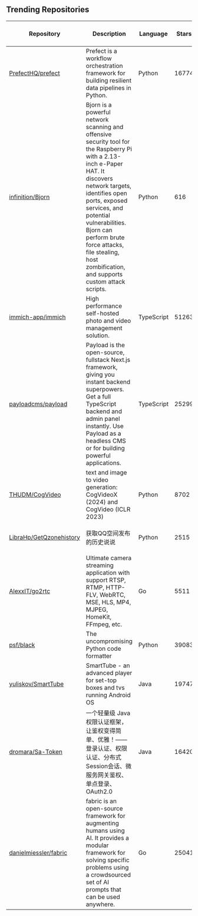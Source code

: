 ## Trending Repositories

| Repository | Description | Language | Stars | Forks | Built By | Current Period Stars |
|------------|-------------|----------|-------|-------|----------|---------------------|
| [PrefectHQ/prefect](https://github.com/PrefectHQ/prefect) | Prefect is a workflow orchestration framework for building resilient data pipelines in Python. | Python | 16774 | 1608 | [zanieb](https://github.com/zanieb), [pleek91](https://github.com/pleek91), [jlowin](https://github.com/jlowin), [cicdw](https://github.com/cicdw), [znicholasbrown](https://github.com/znicholasbrown) | 37 |
| [infinition/Bjorn](https://github.com/infinition/Bjorn) | Bjorn is a powerful network scanning and offensive security tool for the Raspberry Pi with a 2.13-inch e-Paper HAT. It discovers network targets, identifies open ports, exposed services, and potential vulnerabilities. Bjorn can perform brute force attacks, file stealing, host zombification, and supports custom attack scripts. | Python | 616 | 19 | [infinition](https://github.com/infinition), [eltociear](https://github.com/eltociear) | 42 |
| [immich-app/immich](https://github.com/immich-app/immich) | High performance self-hosted photo and video management solution. | TypeScript | 51263 | 2712 | [alextran1502](https://github.com/alextran1502), [jrasm91](https://github.com/jrasm91), [michelheusschen](https://github.com/michelheusschen), [mertalev](https://github.com/mertalev) | 230 |
| [payloadcms/payload](https://github.com/payloadcms/payload) | Payload is the open-source, fullstack Next.js framework, giving you instant backend superpowers. Get a full TypeScript backend and admin panel instantly. Use Payload as a headless CMS or for building powerful applications. | TypeScript | 25299 | 1613 | [jmikrut](https://github.com/jmikrut), [denolfe](https://github.com/denolfe), [jacobsfletch](https://github.com/jacobsfletch), [DanRibbens](https://github.com/DanRibbens), [AlessioGr](https://github.com/AlessioGr) | 78 |
| [THUDM/CogVideo](https://github.com/THUDM/CogVideo) | text and image to video generation: CogVideoX (2024) and CogVideo (ICLR 2023) | Python | 8702 | 832 | [zRzRzRzRzRzRzR](https://github.com/zRzRzRzRzRzRzR), [wenyihong](https://github.com/wenyihong), [chenxwh](https://github.com/chenxwh), [glide-the](https://github.com/glide-the), [huangshiyu13](https://github.com/huangshiyu13) | 72 |
| [LibraHp/GetQzonehistory](https://github.com/LibraHp/GetQzonehistory) | 获取QQ空间发布的历史说说 | Python | 2515 | 203 | [LibraHp](https://github.com/LibraHp), [SwimmingLiu](https://github.com/SwimmingLiu), [4Aiur](https://github.com/4Aiur), [icehomura](https://github.com/icehomura), [Rodma1](https://github.com/Rodma1) | 179 |
| [AlexxIT/go2rtc](https://github.com/AlexxIT/go2rtc) | Ultimate camera streaming application with support RTSP, RTMP, HTTP-FLV, WebRTC, MSE, HLS, MP4, MJPEG, HomeKit, FFmpeg, etc. | Go | 5511 | 420 | [AlexxIT](https://github.com/AlexxIT), [skrashevich](https://github.com/skrashevich), [felipecrs](https://github.com/felipecrs), [dbuezas](https://github.com/dbuezas), [reifl](https://github.com/reifl) | 130 |
| [psf/black](https://github.com/psf/black) | The uncompromising Python code formatter | Python | 39083 | 2468 | [ambv](https://github.com/ambv), [JelleZijlstra](https://github.com/JelleZijlstra), [ichard26](https://github.com/ichard26), [hugovk](https://github.com/hugovk) | 108 |
| [yuliskov/SmartTube](https://github.com/yuliskov/SmartTube) | SmartTube - an advanced player for set-top boxes and tvs running Android OS | Java | 19747 | 1071 | [yuliskov](https://github.com/yuliskov), [mpama2016](https://github.com/mpama2016), [Resshi](https://github.com/Resshi), [foreveryoungforty](https://github.com/foreveryoungforty), [mapi68](https://github.com/mapi68) | 53 |
| [dromara/Sa-Token](https://github.com/dromara/Sa-Token) | 一个轻量级 Java 权限认证框架，让鉴权变得简单、优雅！—— 登录认证、权限认证、分布式Session会话、微服务网关鉴权、单点登录、OAuth2.0 | Java | 16420 | 2592 | [click33](https://github.com/click33), [noear](https://github.com/noear), [AppleOfGray](https://github.com/AppleOfGray) | 17 |
| [danielmiessler/fabric](https://github.com/danielmiessler/fabric) | fabric is an open-source framework for augmenting humans using AI. It provides a modular framework for solving specific problems using a crowdsourced set of AI prompts that can be used anywhere. | Go | 25041 | 2659 | [danielmiessler](https://github.com/danielmiessler), [eugeis](https://github.com/eugeis), [xssdoctor](https://github.com/xssdoctor), [agu3rra](https://github.com/agu3rra) | 67 |
